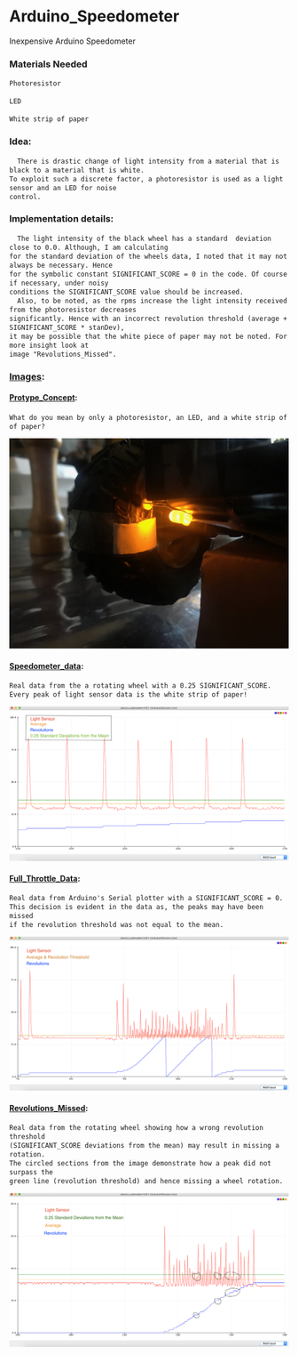 # Arduino_Speedometer
Inexpensive Arduino Speedometer 

### Materials Needed
    Photoresistor 
    
    LED
    
    White strip of paper

### Idea:
      There is drastic change of light intensity from a material that is black to a material that is white. 
    To exploit such a discrete factor, a photoresistor is used as a light sensor and an LED for noise 
    control.

### Implementation details:
      The light intensity of the black wheel has a standard  deviation close to 0.0. Although, I am calculating 
    for the standard deviation of the wheels data, I noted that it may not always be necessary. Hence 
    for the symbolic constant SIGNIFICANT_SCORE = 0 in the code. Of course if necessary, under noisy 
    conditions the SIGNIFICANT_SCORE value should be increased. 
      Also, to be noted, as the rpms increase the light intensity received from the photoresistor decreases 
    significantly. Hence with an incorrect revolution threshold (average + SIGNIFICANT_SCORE * stanDev), 
    it may be possible that the white piece of paper may not be noted. For more insight look at 
    image "Revolutions_Missed".

### [Images](https://github.com/jimenezjose/Arduino_Speedometer/tree/master/Images):

####  [Protype_Concept](https://github.com/jimenezjose/Arduino_Speedometer/blob/master/Images/Prototype_Concept.jpg):
    What do you mean by only a photoresistor, an LED, and a white strip of 
    of paper? 
![alt text]( https://github.com/jimenezjose/Arduino_Speedometer/blob/master/Images/Prototype_Concept.jpg "Prototype")

####  [Speedometer_data](https://github.com/jimenezjose/Arduino_Speedometer/blob/master/Images/Speedometer_data.png):
    Real data from the a rotating wheel with a 0.25 SIGNIFICANT_SCORE.
    Every peak of light sensor data is the white strip of paper! 
![alt text]( https://github.com/jimenezjose/Arduino_Speedometer/blob/master/Images/Speedometer_data.png "Speedometer data")
    
####  [Full_Throttle_Data](https://github.com/jimenezjose/Arduino_Speedometer/blob/master/Images/Full_Throttle_Data.png):
    Real data from Arduino's Serial plotter with a SIGNIFICANT_SCORE = 0.
    This decision is evident in the data as, the peaks may have been missed
    if the revolution threshold was not equal to the mean.
![alt text]( https://github.com/jimenezjose/Arduino_Speedometer/blob/master/Images/Full_Throttle_Data.png "Full Throttle data")
  
####  [Revolutions_Missed](https://github.com/jimenezjose/Arduino_Speedometer/blob/master/Images/Revolutions_Missed.png):
    Real data from the rotating wheel showing how a wrong revolution threshold 
    (SIGNIFICANT_SCORE deviations from the mean) may result in missing a rotation. 
    The circled sections from the image demonstrate how a peak did not surpass the 
    green line (revolution threshold) and hence missing a wheel rotation.
![alt text]( https://github.com/jimenezjose/Arduino_Speedometer/blob/master/Images/Revolutions_Missed.png "Revolutions Missed")


             
